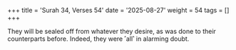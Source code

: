 +++
title = 'Surah 34, Verses 54'
date = '2025-08-27'
weight = 54
tags = []
+++

They will be sealed off from whatever they desire, as was done to their counterparts before. Indeed, they were ˹all˺ in alarming doubt.